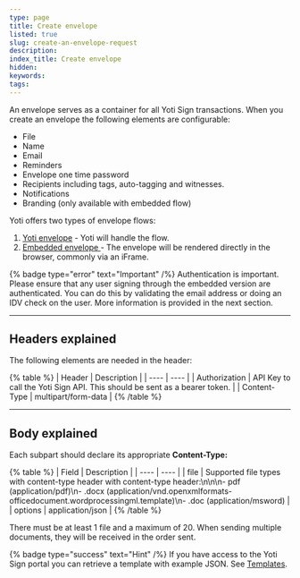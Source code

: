 ```yaml
---
type: page
title: Create envelope
listed: true
slug: create-an-envelope-request
description: 
index_title: Create envelope
hidden: 
keywords: 
tags: 
---
```


An envelope serves as a container for all Yoti Sign transactions. When you create an envelope the following elements are configurable:

- File
- Name
- Email
- Reminders
- Envelope one time password
- Recipients including tags, auto-tagging and witnesses.
- Notifications
- Branding (only available with embedded flow)

Yoti offers two types of envelope flows:

1. [Yoti envelope](/eSignatures/yoti-envelope) - Yoti will handle the flow. 
2. [Embedded envelope ](/eSignatures/embedded-envelope)- The envelope will be rendered directly in the browser, commonly via an iFrame.

{% badge type="error" text="Important" /%} Authentication is important. Please ensure that any user signing through the embedded version are authenticated. You can do this by validating the email address or doing an IDV check on the user. More information is provided in the next section. 

---

## Headers explained

The following elements are needed in the header:

{% table %}
| Header | Description | 
| ---- | ---- | 
| Authorization | API Key to call the Yoti Sign API. This should be sent as a bearer token. | 
| Content-Type | multipart/form-data | 
{% /table %}

---

## Body explained

Each subpart should declare its appropriate **Content-Type:**

{% table %}
| Field | Description | 
| ---- | ---- | 
| file | Supported file types with content-type header with content-type header:\n\n\n- pdf (application/pdf)\n- .docx (application/vnd.openxmlformats-officedocument.wordprocessingml.template)\n- .doc (application/msword) | 
| options | application/json | 
{% /table %}

There must be at least 1 file and a maximum of 20. When sending multiple documents, they will be received in the order sent.

{% badge type="success" text="Hint" /%} If you have access to the Yoti Sign portal you can retrieve a template with example JSON. See [Templates](https://developers.yoti.com/eSignatures/templates).